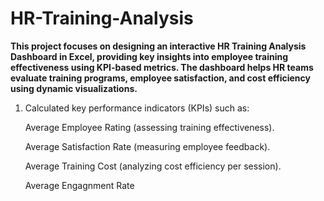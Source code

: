 # HR-Training-Analysis
**This project focuses on designing an interactive HR Training Analysis Dashboard in Excel, providing key insights into employee training effectiveness using KPI-based metrics. The dashboard helps HR teams evaluate training programs, employee satisfaction, and cost efficiency using dynamic visualizations.**

1. Calculated key performance indicators (KPIs) such as:

   Average Employee Rating (assessing training effectiveness).
   
   Average Satisfaction Rate (measuring employee feedback).
   
   Average Training Cost (analyzing cost efficiency per session).

   Average Engagnment Rate
